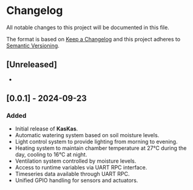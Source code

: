 # Changelog

All notable changes to this project will be documented in this file.

The format is based on [Keep a Changelog](http://keepachangelog.com/en/1.0.0/)
and this project adheres to [Semantic Versioning](http://semver.org/spec/v2.0.0.html).

## [Unreleased]

-

<!--

### Added

### Changed

### Fixed

### Removed

-->

## [0.0.1] - 2024-09-23

### Added

- Initial release of **KasKas**.
- Automatic watering system based on soil moisture levels.
- Light control system to provide lighting from morning to evening.
- Heating system to maintain chamber temperature at 27°C during the day, cooling to 16°C at night.
- Ventilation system controlled by moisture levels.
- Access to runtime variables via UART RPC interface.
- Timeseries data available through UART RPC.
- Unified GPIO handling for sensors and actuators.
